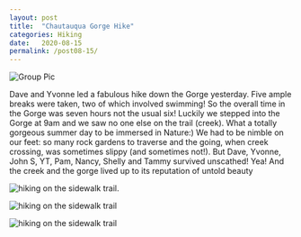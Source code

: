 ```yaml
---
layout: post
title:  "Chautauqua Gorge Hike"
categories: Hiking
date:   2020-08-15
permalink: /post08-15/
---
```





![Group Pic](https://i.imgur.com/rS19DLil.jpg)<br>


  Dave and Yvonne led a fabulous hike down the Gorge yesterday. Five ample breaks were taken, two of which involved swimming! So the overall time in the Gorge was seven hours not the usual six! Luckily we stepped into the Gorge at 9am and we saw no one else on the trail (creek). What a totally gorgeous summer day to be immersed in Nature:) We had to be nimble on our feet: so many rock gardens to traverse and the going, when creek crossing, was sometimes slippy (and sometimes not!). But Dave, Yvonne, John S, YT, Pam, Nancy, Shelly and Tammy survived unscathed! Yea! And the creek and the gorge lived up to its reputation of untold beauty



![hiking on the sidewalk trail](https://i.imgur.com/CU9SSTnl.jpg).<br> 


![hiking on the sidewalk trail](https://i.imgur.com/x3w7Tsxl.jpg)

![hiking on the sidewalk trail](https://i.imgur.com/cvaTtWvl.jpg)

